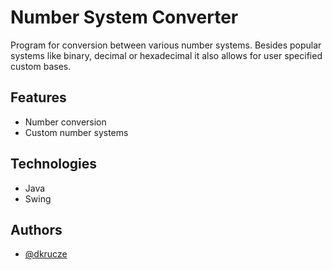 
# Number System Converter

Program for conversion between various number systems. Besides popular systems like binary, decimal or hexadecimal it also allows for user specified custom bases. 


## Features

- Number conversion
- Custom number systems


## Technologies

- Java
- Swing


## Authors

- [@dkrucze](https://github.com/TheKiromen)
